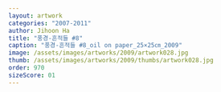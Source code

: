 ```yaml
---
layout: artwork
categories: "2007-2011"
author: Jihoon Ha
title: "풍경-흔적들 #8"
caption: "풍경-흔적들 #8_oil on paper_25×25㎝_2009"
image: /assets/images/artworks/2009/artwork028.jpg
thumb: /assets/images/artworks/2009/thumbs/artwork028.jpg
order: 970
sizeScore: 01
---
```

